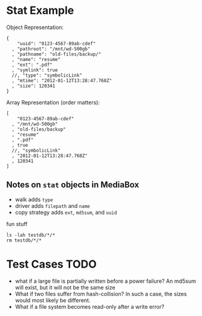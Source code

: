 Stat Example
===

Object Representation:

    {
        "uuid": "0123-4567-89ab-cdef"
      , "pathroot": "/mnt/wd-500gb"
      , "pathname": "old-files/backup/"
      , "name": "resume"
      , "ext": ".pdf"
      , "symlink": true
      //, "type": "symbolicLink"
      , "mtime": "2012-01-12T13:28:47.768Z"
      , "size": 120341
    }

Array Representation (order matters):

    [
        "0123-4567-89ab-cdef"
      , "/mnt/wd-500gb"
      , "old-files/backup"
      , "resume"
      , ".pdf"
      , true
      //, "symbolicLink"
      , "2012-01-12T13:28:47.768Z"
      , 120341
    ]

Notes on `stat` objects in MediaBox
---

  * walk adds `type`
  * driver adds `filepath` and `name`
  * copy strategy adds `ext`, `md5sum`, and `uuid`

fun stuff

    ls -lah testdb/*/*
    rm testdb/*/*

Test Cases TODO
===

  * what if a large file is partially written before a power failure?
    An md5sum will exist, but it will not be the same size
  * What if two files suffer from hash-collision?
    In such a case, the sizes would most likely be different.
  * What if a file system becomes read-only after a write error?
